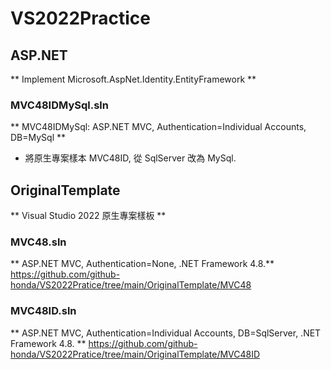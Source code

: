 # VS2022Practice

## ASP.NET
** Implement Microsoft.AspNet.Identity.EntityFramework **

### MVC48IDMySql.sln
** MVC48IDMySql: ASP.NET MVC, Authentication=Individual Accounts, DB=MySql **
- 將原生專案樣本 MVC48ID, 從 SqlServer 改為 MySql.


## OriginalTemplate
** Visual Studio 2022 原生專案樣板 **

### MVC48.sln
** ASP.NET MVC, Authentication=None, .NET Framework 4.8.**
https://github.com/github-honda/VS2022Pratice/tree/main/OriginalTemplate/MVC48

### MVC48ID.sln
** ASP.NET MVC,  Authentication=Individual Accounts, DB=SqlServer, .NET Framework 4.8. **
https://github.com/github-honda/VS2022Pratice/tree/main/OriginalTemplate/MVC48ID